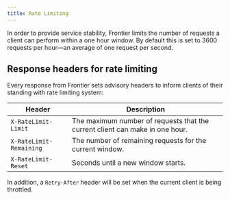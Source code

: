 ```yaml
---
title: Rate Limiting
---
```


In order to provide service stability, Frontier limits the number of requests a
client can perform within a one hour window.  By default this is set to 3600
requests per hour—an average of one request per second.

## Response headers for rate limiting

Every response from Frontier sets advisory headers to inform clients of their
standing with rate limiting system:

|          Header         |                               Description                                |
| ----------------------- | ------------------------------------------------------------------------ |
| `X-RateLimit-Limit`     | The maximum number of requests that the current client can make in one hour. |
| `X-RateLimit-Remaining` | The number of remaining requests for the current window.                 |
| `X-RateLimit-Reset`     | Seconds until a new window starts.                                        |

In addition, a `Retry-After` header will be set when the current client is being
throttled.
